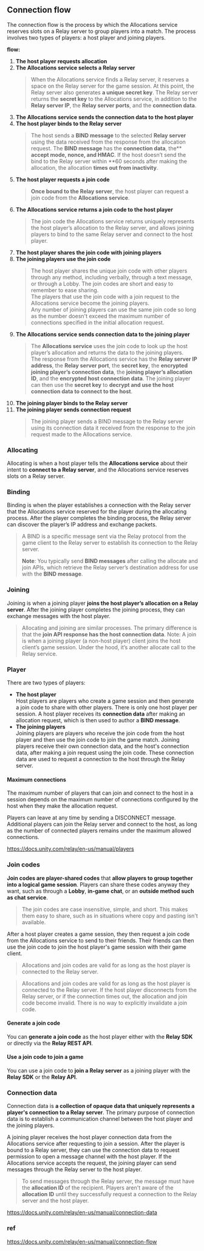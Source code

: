 ## Connection flow
The connection flow is the process by which the Allocations service reserves slots on a Relay server to group players into a match. The process involves two types of players: a host player and joining players.

**flow:** 
1. **The host player requests allocation**
2. **The Allocations service selects a Relay server** 
   > When the Allocations service finds a Relay server, it reserves a space on the Relay server for the game session. At this point, the Relay server also generates **a unique secret key**. The Relay server returns the **secret key** to the Allocations service, in addition to the **Relay server IP**, the **Relay server ports**, and the **connection data**.
3. **The Allocations service sends the connection data to the host player**
4. **The host player binds to the Relay server**
   > The host sends a **BIND message** to the selected **Relay server** using the data received from the response from the allocation request. The **BIND message** has the **connection data**, the** **accept mode, nonce, and HMAC**. If the host doesn’t send the bind to the Relay server within **60 seconds after making the allocation, the allocation **times out from inactivity**.
6. **The host player requests a join code**
   > **Once bound to the Relay server**, the host player can request a join code from the **Allocations service**.
8. **The Allocations service returns a join code to the host player**
   > The join code the Allocations service returns uniquely represents the host player’s allocation to the Relay server, and allows joining players to bind to the same Relay server and connect to the host player.
10. **The host player shares the join code with joining players**
11. **The joining players use the join code**
    > The host player shares the unique join code with other players through any method, including verbally, through a text message, or through a Lobby. The join codes are short and easy to remember to ease sharing. \
    > The players that use the join code with a join request to the Allocations service become the joining players. \
    > Any number of joining players can use the same join code so long as the number doesn't exceed the maximum number of connections specified in the initial allocation request.
13. **The Allocations service sends connection data to the joining player**
    > The **Allocations service** uses the join code to look up the host player’s allocation and returns the data to the joining players. \
    > The response from the Allocations service has the **Relay server IP address**, the **Relay server port**, the **secret key**, the **encrypted joining player’s connection data**, the **joining player’s allocation ID**, and the **encrypted host connection data**. The joining player can then use the **secret key** to **decrypt and use the host connection data to connect to the host**.
15. **The joining player binds to the Relay server**
16. **The joining player sends connection request**
    > The joining player sends a BIND message to the Relay server using its connection data it received from the response to the join request made to the Allocations service.


### Allocating
Allocating is when a host player tells the **Allocations service** about their intent to **connect to a Relay server**, and the Allocations service reserves slots on a Relay server.

### Binding
Binding is when the player establishes a connection with the Relay server that the Allocations service reserved for the player during the allocating process. After the player completes the binding process, the Relay server can discover the player’s IP address and exchange packets.

> A BIND is a specific message sent via the Relay protocol from the game client to the Relay server to establish its connection to the Relay server.
>
> **Note**: You typically send **BIND messages** after calling the allocate and join APIs, which retrieve the Relay server’s destination address for use with the **BIND message**.


### Joining 
Joining is when a joining player **joins the host player’s allocation on a Relay server**. After the joining player completes the joining process, they can exchange messages with the host player.

> Allocating and joining are similar processes. The primary difference is that the **join API response has the host connection data**. Note: A join is when a joining player (a non-host player) client joins the host client’s game session. Under the hood, it’s another allocate call to the Relay service.





### Player
There are two types of players:

- **The host player** \
  Host players are players who create a game session and then generate a join code to share with other players. There is only one host player per session. A host player receives its **connection data** after making an allocation request, which is then used to author a **BIND message**.
- **The joining players** \
  Joining players are players who receive the join code from the host player and then use the join code to join the game match. Joining players receive their own connection data, and the host's connection data, after making a join request using the join code. These connection data are used to request a connection to the host through the Relay server.


#### Maximum connections
The maximum number of players that can join and connect to the host in a session depends on the maximum number of connections configured by the host when they make the allocation request.

Players can leave at any time by sending a DISCONNECT message. Additional players can join the Relay server and connect to the host, as long as the number of connected players remains under the maximum allowed connections.


https://docs.unity.com/relay/en-us/manual/players


### Join codes

**Join codes are player-shared codes** that **allow players to group together into a logical game session**. Players can share these codes anyway they want, such as through a **Lobby**, **in-game chat**, or an **outside method such as chat service**.

> The join codes are case insensitive, simple, and short. This makes them easy to share, such as in situations where copy and pasting isn't available.

After a host player creates a game session, they then request a join code from the Allocations service to send to their friends. Their friends can then use the join code to join the host player's game session with their game client.

> Allocations and join codes are valid for as long as the host player is connected to the Relay server.

> Allocations and join codes are valid for as long as the host player is connected to the Relay server. If the host player disconnects from the Relay server, or if the connection times out, the allocation and join code become invalid. There is no way to explicitly invalidate a join code.


#### Generate a join code
You can **generate a join code** as the host player either with the **Relay SDK** or directly via the **Relay REST API**.


#### Use a join code to join a game
You can use a join code to **join a Relay server** as a joining player with the **Relay SDK** or the **Relay API**.


### Connection data
Connection data is **a collection of opaque data that uniquely represents a player's connection to a Relay server**. The primary purpose of connection data is to establish a communication channel between the host player and the joining players.

A joining player receives the host player connection data from the Allocations service after requesting to join a session. After the player is bound to a Relay server, they can use the connection data to request permission to open a message channel with the host player. If the Allocations service accepts the request, the joining player can send messages through the Relay server to the host player.

> To send messages through the Relay server, the message must have the **allocation ID** of the recipient. Players aren't aware of the **allocation ID** until they successfully request a connection to the Relay server and the host player.


https://docs.unity.com/relay/en-us/manual/connection-data

### ref
https://docs.unity.com/relay/en-us/manual/connection-flow
